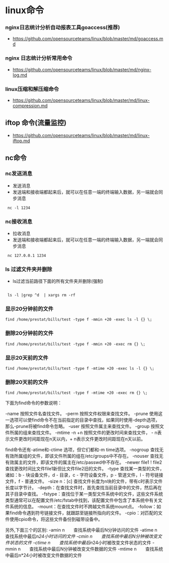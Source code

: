 # linux命令

### nginx日志统计分析自动报表工具goaccess(推荐)
- https://github.com/opensourceteams/linux/blob/master/md/goaccess.md


### nginx 日志统计分析常用命令
- https://github.com/opensourceteams/linux/blob/master/md/nginx-log.md

### linux压缩和解压缩命令
- https://github.com/opensourceteams/linux/blob/master/md/linux-compression.md


## iftop 命令(流量监控)
- https://github.com/opensourceteams/linux/blob/master/md/linux-iftop.md

## nc命令

### nc发送消息
- 发送消息
- 发送端和接收端都起来后，就可以在任意一端的终端输入数据，另一端就会同步消息

```aidl
 nc -l 1234

```



### nc接收消息
- 拉收消息
- 发送端和接收端都起来后，就可以在任意一端的终端输入数据，另一端就会同步消息

```aidl
 nc 127.0.0.1 1234

```


### ls 过滤文件夹并删除
- ls过滤当前路径下面的所有文件夹并删除(强制)

```aidl

 ls -l |grep ^d  | xargs rm -rf
```




### 显示20分钟前的文件

```aidl
find /home/prestat/bills/test -type f -mmin +20 -exec ls -l {} \;
```


### 删除20分钟前的文件

```aidl
find /home/prestat/bills/test -type f -mmin +20 -exec rm {} \;
```


### 显示20天前的文件

```aidl
find /home/prestat/bills/test -type f -mtime +20 -exec ls -l {} \;
```


### 删除20天前的文件

```aidl
find /home/prestat/bills/test -type f -mtime +20 -exec rm {} \;

```


下面为find命令的参数说明：

-name 按照文件名查找文件。
-perm 按照文件权限来查找文件。
-prune 使用这一选项可以使find命令不在当前指定的目录中查找，如果同时使用-depth选项，那么-prune将被find命令忽略。
-user 按照文件属主来查找文件。
-group 按照文件所属的组来查找文件。
-mtime -n +n 按照文件的更改时间来查找文件， - n表示文件更改时间距现在n天以内，+ n表示文件更改时间距现在n天以前。

find命令还有-atime和-ctime 选项，但它们都和-m time选项。
-nogroup 查找无有效所属组的文件，即该文件所属的组在/etc/groups中不存在。
-nouser 查找无有效属主的文件，即该文件的属主在/etc/passwd中不存在。
-newer file1 ! file2 查找更改时间比文件file1新但比文件file2旧的文件。
-type 查找某一类型的文件，诸如：b - 块设备文件，d - 目录，c - 字符设备文件，p - 管道文件，l - 符号链接文件，f - 普通文件。
-size n：[c] 查找文件长度为n块的文件，带有c时表示文件长度以字节计。
-depth：在查找文件时，首先查找当前目录中的文件，然后再在其子目录中查找。
-fstype：查找位于某一类型文件系统中的文件，这些文件系统类型通常可以在配置文件/etc/fstab中找到，该配置文件中包含了本系统中有关文件系统的信息。
-mount：在查找文件时不跨越文件系统mount点。
-follow：如果find命令遇到符号链接文件，就跟踪至链接所指向的文件。
-cpio：对匹配的文件使用cpio命令，将这些文件备份到磁带设备中。

另外,下面三个的区别:
-amin n　　查找系统中最后N分钟访问的文件
-atime n　　查找系统中最后n*24小时访问的文件
-cmin n　　查找系统中最后N分钟被改变文件状态的文件
-ctime n　　查找系统中最后n*24小时被改变文件状态的文件
-mmin n　　查找系统中最后N分钟被改变文件数据的文件
-mtime n　　查找系统中最后n*24小时被改变文件数据的文件